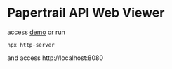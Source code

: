 # Papertrail API Web Viewer
access [demo](https://kabixi000.github.io/papertrail-api-web-viewer/) or
run
```
npx http-server
```
and access http://localhost:8080
